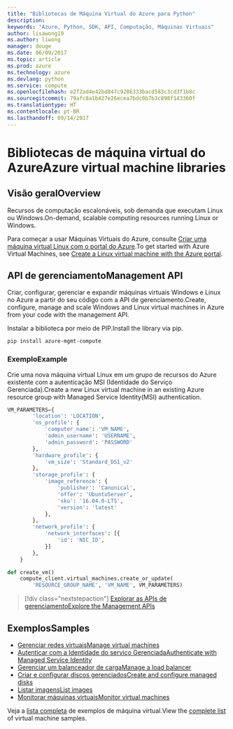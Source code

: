 ```yaml
---
title: "Bibliotecas de Máquina Virtual do Azure para Python"
description: 
keywords: "Azure, Python, SDK, API, Computação, Máquinas Virtuais"
author: lisawong19
ms.author: liwong
manager: douge
ms.date: 06/09/2017
ms.topic: article
ms.prod: azure
ms.technology: azure
ms.devlang: python
ms.service: compute
ms.openlocfilehash: e2f2ad4e42bd847c9286333bacd583c3cd3f1b8c
ms.sourcegitcommit: 79afc8a1b427e26ecea7bdc0b7b3c898f143360f
ms.translationtype: HT
ms.contentlocale: pt-BR
ms.lasthandoff: 09/14/2017
---
```

# <a name="azure-virtual-machine-libraries"></a><span data-ttu-id="04df4-103">Bibliotecas de máquina virtual do Azure</span><span class="sxs-lookup"><span data-stu-id="04df4-103">Azure virtual machine libraries</span></span>

## <a name="overview"></a><span data-ttu-id="04df4-104">Visão geral</span><span class="sxs-lookup"><span data-stu-id="04df4-104">Overview</span></span>

<span data-ttu-id="04df4-105">Recursos de computação escalonáveis, sob demanda que executam Linux ou Windows.</span><span class="sxs-lookup"><span data-stu-id="04df4-105">On-demand, scalable computing resources running Linux or Windows.</span></span>

<span data-ttu-id="04df4-106">Para começar a usar Máquinas Virtuais do Azure, consulte [Criar uma máquina virtual Linux com o portal do Azure](/azure/virtual-machines/linux/quick-create-portal).</span><span class="sxs-lookup"><span data-stu-id="04df4-106">To get started with Azure Virtual Machines, see [Create a Linux virtual machine with the Azure portal](/azure/virtual-machines/linux/quick-create-portal).</span></span>

## <a name="management-api"></a><span data-ttu-id="04df4-107">API de gerenciamento</span><span class="sxs-lookup"><span data-stu-id="04df4-107">Management API</span></span>

<span data-ttu-id="04df4-108">Criar, configurar, gerenciar e expandir máquinas virtuais Windows e Linux no Azure a partir do seu código com a API de gerenciamento.</span><span class="sxs-lookup"><span data-stu-id="04df4-108">Create, configure, manage and scale Windows and Linux virtual machines in Azure from your code with the management API.</span></span>

<span data-ttu-id="04df4-109">Instalar a biblioteca por meio de PIP.</span><span class="sxs-lookup"><span data-stu-id="04df4-109">Install the library via pip.</span></span>

```bash
pip install azure-mgmt-compute 
```   

### <a name="example"></a><span data-ttu-id="04df4-110">Exemplo</span><span class="sxs-lookup"><span data-stu-id="04df4-110">Example</span></span>

<span data-ttu-id="04df4-111">Crie uma nova máquina virtual Linux em um grupo de recursos do Azure existente com a autenticação MSI (Identidade do Serviço Gerenciada).</span><span class="sxs-lookup"><span data-stu-id="04df4-111">Create a new Linux virtual machine in an existing Azure resource group with Managed Service Identity(MSI) authentication.</span></span>

```python
VM_PARAMETERS={
        'location': 'LOCATION',
        'os_profile': {
            'computer_name': 'VM_NAME',
            'admin_username': 'USERNAME',
            'admin_password': 'PASSWORD'
        },
        'hardware_profile': {
            'vm_size': 'Standard_DS1_v2'
        },
        'storage_profile': {
            'image_reference': {
                'publisher': 'Canonical',
                'offer': 'UbuntuServer',
                'sku': '16.04.0-LTS',
                'version': 'latest'
            },
        },
        'network_profile': {
            'network_interfaces': [{
                'id': 'NIC_ID',
            }]
        },
    }

def create_vm()
    compute_client.virtual_machines.create_or_update(
        'RESOURCE_GROUP_NAME', 'VM_NAME', VM_PARAMETERS)
```

> [!div class="nextstepaction"]
> [<span data-ttu-id="04df4-112">Explorar as APIs de gerenciamento</span><span class="sxs-lookup"><span data-stu-id="04df4-112">Explore the Management APIs</span></span>](/python/api/overview/azure/virtualmachines/managementlibrary)

## <a name="samples"></a><span data-ttu-id="04df4-113">Exemplos</span><span class="sxs-lookup"><span data-stu-id="04df4-113">Samples</span></span>

* <span data-ttu-id="04df4-114">[Gerenciar redes virtuais][1]</span><span class="sxs-lookup"><span data-stu-id="04df4-114">[Manage virtual machines][1]</span></span>
* <span data-ttu-id="04df4-115">[Autenticar com a Identidade do serviço Gerenciada][2]</span><span class="sxs-lookup"><span data-stu-id="04df4-115">[Authenticate with Managed Service Identity][2]</span></span>
* <span data-ttu-id="04df4-116">[Gerenciar um balanceador de carga][3]</span><span class="sxs-lookup"><span data-stu-id="04df4-116">[Manage a load balancer][3]</span></span>
* <span data-ttu-id="04df4-117">[Criar e configurar discos gerenciados][4]</span><span class="sxs-lookup"><span data-stu-id="04df4-117">[Create and configure managed disks][4]</span></span>
* <span data-ttu-id="04df4-118">[Listar imagens][5]</span><span class="sxs-lookup"><span data-stu-id="04df4-118">[List images][5]</span></span> 
* <span data-ttu-id="04df4-119">[Monitorar máquinas virtuais][6]</span><span class="sxs-lookup"><span data-stu-id="04df4-119">[Monitor virtual machines][6]</span></span>

<span data-ttu-id="04df4-120">Veja a [lista completa](https://azure.microsoft.com/resources/samples/?platform=python&term=virtual-machines) de exemplos de máquina virtual.</span><span class="sxs-lookup"><span data-stu-id="04df4-120">View the [complete list](https://azure.microsoft.com/resources/samples/?platform=python&term=virtual-machines) of virtual machine samples.</span></span>

[1]: https://azure.microsoft.com/resources/samples/virtual-machines-python-manage/
[2]: https://github.com/Azure-Samples/resource-manager-python-manage-resources-with-msi
[3]: https://azure.microsoft.com/resources/samples/network-python-manage-loadbalancer
[4]: ../docs-ref-conceptual/python-sdk-azure-samples-managed-disks.md
[5]: ../docs-ref-conceptual/python-sdk-azure-samples-list-images.md
[6]: ../docs-ref-conceptual/python-sdk-azure-samples-monitor-vms.md
